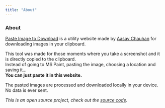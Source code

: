 ```yaml
---
title: "About"
---
```


<div class="text-center mt-6">
    <div class="i-carbon-dicom-overlay text-4xl -mb-6 m-auto"/>
    <h3>About</h3>
</div>

[Paste Image to Download](/) is a utility website made by [Aasav Chauhan](https://github.com/AasavChauhan1)
for downloading images in your clipboard.

This tool was made for those moments where you take a screenshot and it is directly copied to the clipboard. \
Instead of going to MS Paint, pasting the image, choosing a location and saving it... \
**You can just paste it in this website.**

The pasted images are processed and downloaded locally in your device. \
No data is ever sent.

*This is an open source project, check out the [source code](https://github.com/AlejandroAkbal/Paste-Image-to-Download).*

